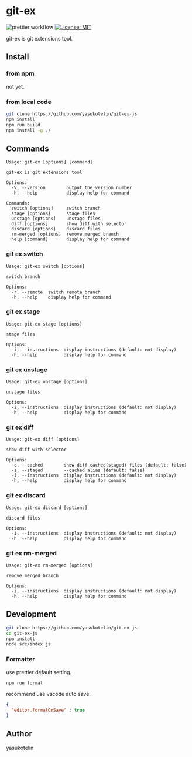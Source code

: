 # git-ex

![prettier workflow](https://github.com/yasukotelin/git-ex-js/actions/workflows/prettier.yml/badge.svg) [![License: MIT](https://img.shields.io/badge/License-MIT-yellow.svg)](https://opensource.org/licenses/MIT)

git-ex is git extensions tool.  

## Install

### from npm

not yet.

### from local code

```bash
git clone https://github.com/yasukotelin/git-ex-js
npm install
npm run build
npm install -g ./
```

## Commands

```
Usage: git-ex [options] [command]

git-ex is git extensions tool

Options:
  -V, --version        output the version number
  -h, --help           display help for command

Commands:
  switch [options]     switch branch
  stage [options]      stage files
  unstage [options]    unstage files
  diff [options]       show diff with selector
  discard [options]    discard files
  rm-merged [options]  remove merged branch
  help [command]       display help for command
```

### git ex switch

```
Usage: git-ex switch [options]

switch branch

Options:
  -r, --remote  switch remote branch
  -h, --help    display help for command
```

### git ex stage

```
Usage: git-ex stage [options]

stage files

Options:
  -i, --instructions  display instructions (default: not display)
  -h, --help          display help for command
```

### git ex unstage

```
Usage: git-ex unstage [options]

unstage files

Options:
  -i, --instructions  display instructions (default: not display)
  -h, --help          display help for command
```

### git ex diff

```
Usage: git-ex diff [options]

show diff with selector

Options:
  -c, --cached        show diff cached(staged) files (default: false)
  -s, --staged        --cached alias (default: false)
  -i, --instructions  display instructions (default: not display)
  -h, --help          display help for command
```

### git ex discard

```
Usage: git-ex discard [options]

discard files

Options:
  -i, --instructions  display instructions (default: not display)
  -h, --help          display help for command
```

### git ex rm-merged

```
Usage: git-ex rm-merged [options]

remove merged branch

Options:
  -i, --instructions  display instructions (default: not display)
  -h, --help          display help for command
```

## Development

```bash
git clone https://github.com/yasukotelin/git-ex-js
cd git-ex-js
npm install
node src/index.js
```

### Formatter

use prettier default setting.

```
npm run format
```

recommend use vscode auto save.

```setting.json
{
  "editor.formatOnSave" : true
}
```

## Author

yasukotelin
